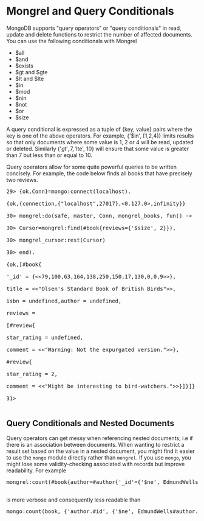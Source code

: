 # Mongrel and Query Conditionals #

MongoDB supports "query operators" or "query conditionals" in read, update and delete functions to restrict the number of affected documents. You can use the following conditionals with Mongrel

  * $all
  * $and
  * $exists
  * $gt and $gte
  * $lt and $lte
  * $in
  * $mod
  * $nin
  * $not
  * $or
  * $size

A query conditional is expressed as a tuple of {key, value} pairs where the key is one of the above operators. For example, {'$in', [1,2,4]} limits results so that only documents where some value is 1, 2 or 4 will be read, updated or deleted. Similarly {'$gt', 7, '$lte', 10} will ensure that some value is greater than 7 but less than or equal to 10.

Query operators allow for some quite powerful queries to be written concisely. For example, the code below finds all books that have precisely two reviews.

<pre>
29> {ok,Conn}=mongo:connect(localhost).<br>
{ok,{connection,{"localhost",27017},<0.127.0>,infinity}}<br>
30> mongrel:do(safe, master, Conn, mongrel_books, fun() -><br>
30> Cursor=mongrel:find(#book{reviews={'$size', 2}}),<br>
30> mongrel_cursor:rest(Cursor)<br>
30> end).<br>
{ok,[#book{<br>
'_id' = {<<79,100,63,164,138,250,150,17,130,0,0,9>>},<br>
title = <<"Olsen's Standard Book of British Birds">>,<br>
isbn = undefined,author = undefined,<br>
reviews =<br>
[#review{<br>
star_rating = undefined,<br>
comment = <<"Warning: Not the expurgated version.">>},<br>
#review{<br>
star_rating = 2,<br>
comment = <<"Might be interesting to bird-watchers.">>}]}]}<br>
31><br>
</pre>

## Query Conditionals and Nested Documents ##
Query operators can get messy when referencing nested documents; i.e if there is an association between documents. When wanting to restrict a result set based on the value in a nested document, you might find it easier to use the `mongo` module directly rather than `mongrel`. If you use `mongo`, you might lose some validity-checking associated with records but improve readability. For example

<pre>
mongrel:count(#book{author=#author{'_id'={'$ne', EdmundWells#author.'_id'}}})<br>
</pre>
is more verbose and consequently less readable than
<pre>
mongo:count(book, {'author.#id', {'$ne', EdmundWells#author.'_id'}})<br>
</pre>



